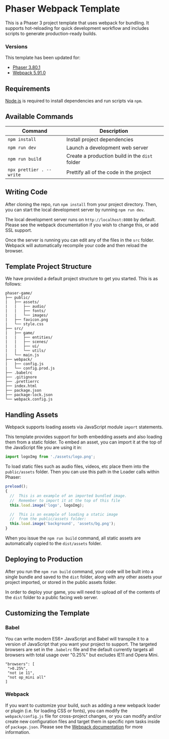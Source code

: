 # Phaser Webpack Template

This is a Phaser 3 project template that uses webpack for bundling. It supports hot-reloading for quick development workflow and includes scripts to generate production-ready builds.

### Versions

This template has been updated for:

- [Phaser 3.80.1](https://github.com/phaserjs/phaser)
- [Webpack 5.91.0](https://github.com/webpack/webpack)

## Requirements

[Node.js](https://nodejs.org) is required to install dependencies and run scripts via `npm`.

## Available Commands

| Command                  | Description                                    |
| ------------------------ | ---------------------------------------------- |
| `npm install`            | Install project dependencies                   |
| `npm run dev`            | Launch a development web server                |
| `npm run build`          | Create a production build in the `dist` folder |
| `npx prettier . --write` | Prettify all of the code in the project        |

## Writing Code

After cloning the repo, run `npm install` from your project directory. Then, you can start the local development server by running `npm run dev`.

The local development server runs on `http://localhost:8080` by default. Please see the webpack documentation if you wish to change this, or add SSL support.

Once the server is running you can edit any of the files in the `src` folder. Webpack will automatically recompile your code and then reload the browser.

## Template Project Structure

We have provided a default project structure to get you started. This is as follows:

```
phaser-game/
├── public/
|   ├── assets/
|   |   ├── audio/
|   |   ├── fonts/
|   |   └── images/
|   ├── favicon.png
|   └── style.css
├── src/
|   ├── game/
|   |   ├── entities/
|   |   ├── scenes/
|   |   ├── ui/
|   |   └── utils/
|   └── main.js
├── webpack/
|   ├── config.js
|   └── config.prod.js
├── .babelrc
├── .gitignore
├── .prettierrc
├── index.html
├── package.json
├── package-lock.json
└── webpack.config.js
```

## Handling Assets

Webpack supports loading assets via JavaScript module `import` statements.

This template provides support for both embedding assets and also loading them from a static folder. To embed an asset, you can import it at the top of the JavaScript file you are using it in:

```js
import logoImg from './assets/logo.png';
```

To load static files such as audio files, videos, etc place them into the `public/assets` folder. Then you can use this path in the Loader calls within Phaser:

```js
preload();
{
  //  This is an example of an imported bundled image.
  //  Remember to import it at the top of this file
  this.load.image('logo', logoImg);

  //  This is an example of loading a static image
  //  from the public/assets folder:
  this.load.image('background', 'assets/bg.png');
}
```

When you issue the `npm run build` command, all static assets are automatically copied to the `dist/assets` folder.

## Deploying to Production

After you run the `npm run build` command, your code will be built into a single bundle and saved to the `dist` folder, along with any other assets your project imported, or stored in the public assets folder.

In order to deploy your game, you will need to upload _all_ of the contents of the `dist` folder to a public facing web server.

## Customizing the Template

### Babel

You can write modern ES6+ JavaScript and Babel will transpile it to a version of JavaScript that you want your project to support. The targeted browsers are set in the `.babelrc` file and the default currently targets all browsers with total usage over "0.25%" but excludes IE11 and Opera Mini.

```
"browsers": [
 ">0.25%",
 "not ie 11",
 "not op_mini all"
]
```

### Webpack

If you want to customize your build, such as adding a new webpack loader or plugin (i.e. for loading CSS or fonts), you can modify the `webpack/config.js` file for cross-project changes, or you can modify and/or create new configuration files and target them in specific npm tasks inside of `package.json`. Please see the [Webpack documentation](https://webpack.js.org/) for more information.
